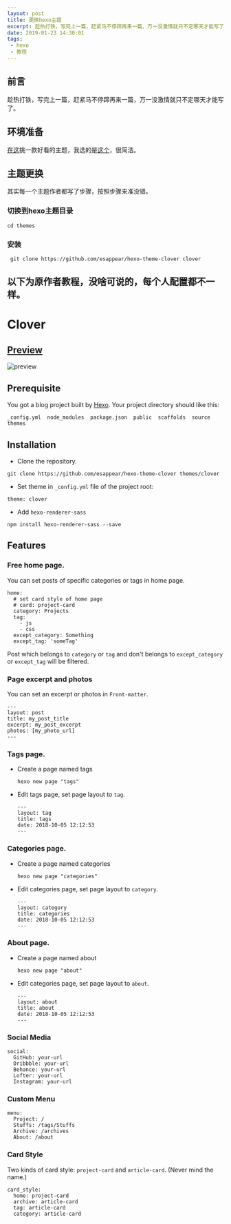 ```yaml
---
layout: post
title: 更换hexo主题
excerpt: 趁热打铁，写完上一篇，赶紧马不停蹄再来一篇，万一没激情就只不定哪天才能写了
date: 2019-01-23 14:30:01
tags: 
 - hexo
 - 教程
---
```

## 前言
趁热打铁，写完上一篇，赶紧马不停蹄再来一篇，万一没激情就只不定哪天才能写了。

## 环境准备

[在这](https://hexo.io/themes/)挑一款好看的主题，我选的是[这个](https://clovertuan.github.io/)，很简洁。

## 主题更换
其实每一个主题作者都写了步骤，按照步骤来准没错。
### 切换到hexo主题目录
```
cd themes
```
### 安装
```
 git clone https://github.com/esappear/hexo-theme-clover clover
```
## 以下为原作者教程，没啥可说的，每个人配置都不一样。

# Clover
## [Preview](https://clovertuan.github.io)
![preview](https://media.githubusercontent.com/avatars/8626321?orig=1&token=ANM6mziZ-bdE9fPaDWu1LVN0JQ-Vz-k_ks5b0I9FwA%3D%3D)

## Prerequisite
You got a blog project built by [Hexo](https://hexo.io). Your project directory should like this:
```
_config.yml  node_modules  package.json  public  scaffolds  source  themes
```
## Installation
- Clone the repository.
```
git clone https://github.com/esappear/hexo-theme-clover themes/clover
```
- Set theme in `_config.yml` file of the project root:
```
theme: clover
```
- Add `hexo-renderer-sass`
```
npm install hexo-renderer-sass --save
```
## Features
### Free home page.
You can set posts of specific categories or tags in home page.
```
home:
  # set card style of home page
  # card: project-card
  category: Projects
  tag:
    - js
    - css
  except_category: Something
  except_tag: 'someTag'
```
Post which belongs to `category` or `tag` and don't belongs to `except_category` or `except_tag` will be filtered.

### Page excerpt and photos
You can set an excerpt or photos in `Front-matter`.
```
---
layout: post
title: my_post_title
excerpt: my_post_excerpt
photos: [my_photo_url]
---
```
### Tags page.
- Create a page named tags
  ```
  hexo new page "tags"
  ```
- Edit tags page, set page layout to `tag`.
  ```
  ---
  layout: tag
  title: tags
  date: 2018-10-05 12:12:53
  ---
  ```
### Categories page.
- Create a page named categories
  ```
  hexo new page "categories"
  ```
- Edit categories page, set page layout to `category`.
  ```
  ---
  layout: category
  title: categories
  date: 2018-10-05 12:12:53
  ---
  ```
### About page.
- Create a page named about
  ```
  hexo new page "about"
  ```
- Edit categories page, set page layout to `about`.
  ```
  ---
  layout: about
  title: about
  date: 2018-10-05 12:12:53
  ---
  ```

### Social Media
```
social:
  GitHub: your-url
  Dribbble: your-url
  Behance: your-url
  Lofter: your-url
  Instagram: your-url
```

### Custom Menu
```
menu:
  Project: /
  Stuffs: /tags/Stuffs
  Archive: /archives
  About: /about
```

### Card Style
Two kinds of card style: `project-card` and `article-card`. (Never mind the name.)
```
card_style:
  home: project-card
  archive: article-card
  tag: article-card
  category: article-card
```